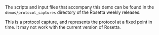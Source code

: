The scripts and input files that accompany this demo can be found in the 
`demos/protocol_captures` directory of the Rosetta weekly releases.

This is a protocol capture, and represents the protocol at a fixed point in time.
It may not work with the current version of Rosetta.
